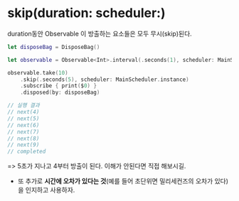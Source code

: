 # skip(duration: scheduler:)

duration동안 Observable 이 방출하는 요소들은 모두 무시(skip)된다.

```swift
let disposeBag = DisposeBag()

let observable = Observable<Int>.interval(.seconds(1), scheduler: MainScheduler.instance)

observable.take(10)
    .skip(.seconds(5), scheduler: MainScheduler.instance)
    .subscribe { print($0) }
    .disposed(by: disposeBag)

// 실행 결과
// next(4)
// next(5)
// next(6)
// next(7)
// next(8)
// next(9)
// completed
```

=> 5초가 지나고 4부터 방출이 된다. 이해가 안된다면 직접 해보시길.

* 또 추가로 **시간에 오차가 있다는 것**(예를 들어 초단위면 밀리세컨즈의 오차가 있다)을 인지하고 사용하자.
